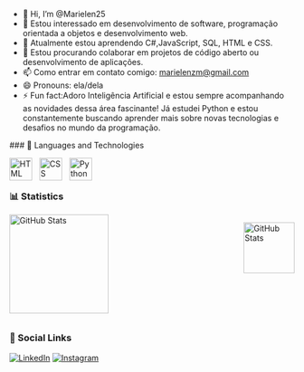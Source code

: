 - 👋 Hi, I’m @Marielen25
- 👀  Estou interessado em desenvolvimento de software, programação orientada a objetos e desenvolvimento web.
- 🌱 Atualmente estou aprendendo C#,JavaScript, SQL, HTML e CSS.
- 💞️ Estou procurando colaborar em projetos de código aberto ou desenvolvimento de aplicações.
- 📫 Como entrar em contato comigo: marielenzm@gmail.com
- 😄 Pronouns: ela/dela
- ⚡ Fun fact:Adoro Inteligência Artificial e estou sempre acompanhando as novidades dessa área fascinante! Já estudei Python e estou constantemente buscando aprender mais sobre novas tecnologias e desafios no mundo da programação.

<!---
Marielen25/Marielen25 is a ✨ special ✨ repository because its `README.md` (this file) appears on your GitHub profile.
You can click the Preview link to take a look at your changes.
--->### 🤖 Languages and Technologies
<img 
    align="left" 
    alt="HTML"
    title="HTML" 
    width="40px" 
    style="padding-right: 10px;" 
    src="https://cdn.jsdelivr.net/gh/devicons/devicon@latest/icons/html5/html5-original.svg" 
/>
<img 
    align="left" 
    alt="CSS" 
    title="CSS"
    width="40px" 
    style="padding-right: 10px;" 
    src="https://cdn.jsdelivr.net/gh/devicons/devicon@latest/icons/csharp/csharp-original.svg"/>
<img 
    align="left" 
    alt="Python" 
    title="Python"
    width="40px" 
    style="padding-right: 10px;" 
    src="https://cdn.jsdelivr.net/gh/devicons/devicon@latest/icons/python/python-original.svg" 
/>


<br/>
<br/>

### 📊 Statistics

<div style="display: flex; flex-wrap: wrap; justify-content: space-between;">
  <img 
    alt="GitHub Stats" 
    height="175" 
    style="flex: 1 1 48%; margin-bottom: 10px;" 
    src="https://github-readme-stats.vercel.app/api?username=victormacieldev&show_icons=true&theme=tokyonight&include_all_commits=true&locale=en" 
  />

  <img 
    alt="GitHub Stats" 
    height="90" 
    style="flex: 1 1 48%; margin-bottom: 10px;" 
    src="https://github-readme-stats.vercel.app/api/top-langs/?username=victormacieldev&theme=tokyonight&layout=compact&custom_title=Languages&langs_count=9" 
  />
</div>

### 📱 Social Links

[![LinkedIn](https://img.shields.io/badge/LinkedIn-0077B5?style=for-the-badge&logo=linkedin&logoColor=white)](https://www.linkedin.com/in/victor-soares-maciel-4aa02111a/)
[![Instagram](https://img.shields.io/badge/Instagram-E4405F?style=for-the-badge&logo=instagram&logoColor=white)](https://www.instagram.com/victormaciel007/)

<!-- Adicione mais links sociais aqui -->


